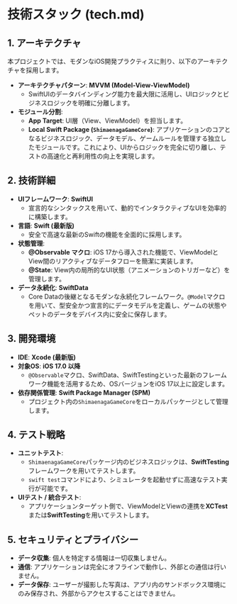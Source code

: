 # 技術スタック (tech.md)

## 1. アーキテクチャ

本プロジェクトでは、モダンなiOS開発プラクティスに則り、以下のアーキテクチャを採用します。

- **アーキテクチャパターン**: **MVVM (Model-View-ViewModel)**
  - SwiftUIのデータバインディング能力を最大限に活用し、UIロジックとビジネスロジックを明確に分離します。
- **モジュール分割**:
  - **App Target**: UI層（View、ViewModel）を担当します。
  - **Local Swift Package (`ShimaenagaGameCore`)**: アプリケーションのコアとなるビジネスロジック、データモデル、ゲームルールを管理する独立したモジュールです。これにより、UIからロジックを完全に切り離し、テストの高速化と再利用性の向上を実現します。

## 2. 技術詳細

- **UIフレームワーク**: **SwiftUI**
  - 宣言的なシンタックスを用いて、動的でインタラクティブなUIを効率的に構築します。
- **言語**: **Swift (最新版)**
  - 安全で高速な最新のSwiftの機能を全面的に採用します。
- **状態管理**:
  - **@Observable マクロ**: iOS 17から導入された機能で、ViewModelとView間のリアクティブなデータフローを簡潔に実装します。
  - **@State**: View内の局所的なUI状態（アニメーションのトリガーなど）を管理します。
- **データ永続化**: **SwiftData**
  - Core Dataの後継となるモダンな永続化フレームワーク。`@Model`マクロを用いて、型安全かつ宣言的にデータモデルを定義し、ゲームの状態やペットのデータをデバイス内に安全に保存します。

## 3. 開発環境

- **IDE**: **Xcode (最新版)**
- **対象OS**: **iOS 17.0 以降**
  - `@Observable`マクロ、SwiftData、SwiftTestingといった最新のフレームワーク機能を活用するため、OSバージョンをiOS 17以上に設定します。
- **依存関係管理**: **Swift Package Manager (SPM)**
  - プロジェクト内の`ShimaenagaGameCore`をローカルパッケージとして管理します。

## 4. テスト戦略

- **ユニットテスト**:
  - `ShimaenagaGameCore`パッケージ内のビジネスロジックは、**SwiftTesting**フレームワークを用いてテストします。
  - `swift test`コマンドにより、シミュレータを起動せずに高速なテスト実行が可能です。
- **UIテスト / 統合テスト**:
  - アプリケーションターゲット側で、ViewModelとViewの連携を**XCTest**または**SwiftTesting**を用いてテストします。

## 5. セキュリティとプライバシー

- **データ収集**: 個人を特定する情報は一切収集しません。
- **通信**: アプリケーションは完全にオフラインで動作し、外部との通信は行いません。
- **データ保存**: ユーザーが撮影した写真は、アプリ内のサンドボックス環境にのみ保存され、外部からアクセスすることはできません。
